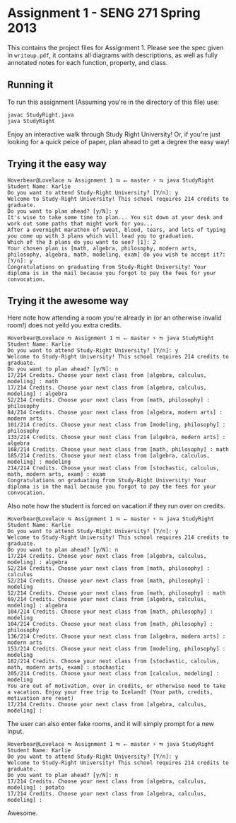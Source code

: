 # Assignment 1 - SENG 271 Spring 2013
This contains the project files for Assignment 1. Please see the spec given in `writeup.pdf`, it contains all diagrams with descriptions, as well as fully annotated notes for each function, property, and class.


## Running it
To run this assignment (Assuming you're in the directory of this file) use:

    javac StudyRight.java
    java StudyRight

Enjoy an interactive walk through Study Right University! Or, if you're just looking for a quick peice of paper, plan ahead to get a degree the easy way!


## Trying it the easy way

    Hoverbear@Lovelace ⮀ Assignment 1 ⮀ ⭠ master ⚡ ⮀ java StudyRight 
    Student Name: Karlie
    Do you want to attend Study-Right University? [Y/n]: y
    Welcome to Study-Right University! This school requires 214 credits to graduate.
    Do you want to plan ahead? [y/N]: y
    It's wise to take some time to plan... You sit down at your desk and work out some paths that might work for you...
    After a overnight marathon of sweat, blood, tears, and lots of typing you come up with 3 plans which will lead you to graduation.
    Which of the 3 plans do you want to see? [1]: 2
    Your chosen plan is [math, algebra, philosophy, modern arts, philosophy, algebra, math, modeling, exam] do you wish to accept it?: [Y/n]: y
    Congratulations on graduating from Study-Right University! Your diploma is in the mail because you forgot to pay the fees for your convocation.

## Trying it the awesome way
Here note how attending a room you're already in (or an otherwise invalid room!) does not yeild you extra credits.

    Hoverbear@Lovelace ⮀ Assignment 1 ⮀ ⭠ master ⚡ ⮀ java StudyRight
    Student Name: Karlie
    Do you want to attend Study-Right University? [Y/n]: y
    Welcome to Study-Right University! This school requires 214 credits to graduate.
    Do you want to plan ahead? [y/N]: n
    17/214 Credits. Choose your next class from [algebra, calculus, modeling] : math
    17/214 Credits. Choose your next class from [algebra, calculus, modeling] : algebra 
    52/214 Credits. Choose your next class from [math, philosophy] : philosophy
    84/214 Credits. Choose your next class from [algebra, modern arts] : modern arts
    101/214 Credits. Choose your next class from [modeling, philosophy] : philosophy
    133/214 Credits. Choose your next class from [algebra, modern arts] : algebra
    168/214 Credits. Choose your next class from [math, philosophy] : math
    185/214 Credits. Choose your next class from [algebra, calculus, modeling] : modeling
    214/214 Credits. Choose your next class from [stochastic, calculus, math, modern arts, exam] : exam
    Congratulations on graduating from Study-Right University! Your diploma is in the mail because you forgot to pay the fees for your convocation.

Also note how the student is forced on vacation if they run over on credits.

    Hoverbear@Lovelace ⮀ Assignment 1 ⮀ ⭠ master ⚡ ⮀ java StudyRight
    Student Name: Karlie
    Do you want to attend Study-Right University? [Y/n]: y
    Welcome to Study-Right University! This school requires 214 credits to graduate.
    Do you want to plan ahead? [y/N]: n
    17/214 Credits. Choose your next class from [algebra, calculus, modeling] : algebra
    52/214 Credits. Choose your next class from [math, philosophy] : calculus
    52/214 Credits. Choose your next class from [math, philosophy] : modeling
    52/214 Credits. Choose your next class from [math, philosophy] : math
    69/214 Credits. Choose your next class from [algebra, calculus, modeling] : algebra
    104/214 Credits. Choose your next class from [math, philosophy] : modeling
    104/214 Credits. Choose your next class from [math, philosophy] : philosophy
    136/214 Credits. Choose your next class from [algebra, modern arts] : modern arts
    153/214 Credits. Choose your next class from [modeling, philosophy] : modeling
    182/214 Credits. Choose your next class from [stochastic, calculus, math, modern arts, exam] : stochastic
    205/214 Credits. Choose your next class from [calculus, modeling] : modeling
    You are out of motivation, over in credits, or otherwise need to take a vacation. Enjoy your free trip to Iceland! (Your path, credits, motivation are reset)
    17/214 Credits. Choose your next class from [algebra, calculus, modeling] : 
    
The user can also enter fake rooms, and it will simply prompt for a new input.

    Hoverbear@Lovelace ⮀ Assignment 1 ⮀ ⭠ master ⚡ ⮀ java StudyRight
    Student Name: Karlie
    Do you want to attend Study-Right University? [Y/n]: y
    Welcome to Study-Right University! This school requires 214 credits to graduate.
    Do you want to plan ahead? [y/N]: n
    17/214 Credits. Choose your next class from [algebra, calculus, modeling] : potato
    17/214 Credits. Choose your next class from [algebra, calculus, modeling] : 
    
Awesome.